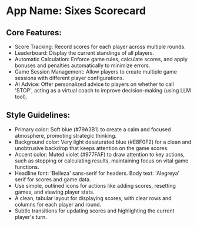 # **App Name**: Sixes Scorecard

## Core Features:

- Score Tracking: Record scores for each player across multiple rounds.
- Leaderboard: Display the current standings of all players.
- Automatic Calculation: Enforce game rules, calculate scores, and apply bonuses and penalties automatically to minimize errors.
- Game Session Management: Allow players to create multiple game sessions with different player configurations.
- AI Advice: Offer personalized advice to players on whether to call 'STOP', acting as a virtual coach to improve decision-making (using LLM tool).

## Style Guidelines:

- Primary color: Soft blue (#79A3B1) to create a calm and focused atmosphere, promoting strategic thinking.
- Background color: Very light desaturated blue (#E8F0F2) for a clean and unobtrusive backdrop that keeps attention on the game scores.
- Accent color: Muted violet (#977FAF) to draw attention to key actions, such as stopping or calculating results, maintaining focus on vital game functions.
- Headline font: 'Belleza' sans-serif for headers. Body text: 'Alegreya' serif for scores and game data.
- Use simple, outlined icons for actions like adding scores, resetting games, and viewing player stats.
- A clean, tabular layout for displaying scores, with clear rows and columns for each player and round.
- Subtle transitions for updating scores and highlighting the current player's turn.